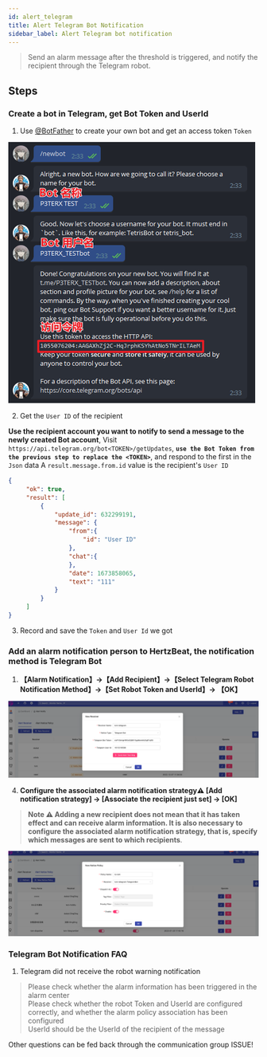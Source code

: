 ```yaml
---
id: alert_telegram
title: Alert Telegram Bot Notification
sidebar_label: Alert Telegram bot notification
---
```


> Send an alarm message after the threshold is triggered, and notify the recipient through the Telegram robot.

## Steps

### Create a bot in Telegram, get Bot Token and UserId

1. Use [@BotFather](https://t.me/BotFather) to create your own bot and get an access token `Token`

![telegram-bot](/img/docs/help/telegram-bot-1.png)

2. Get the `User ID` of the recipient

**Use the recipient account you want to notify to send a message to the newly created Bot account**,
Visit ```https://api.telegram.org/bot<TOKEN>/getUpdates```, **`use the Bot Token from the previous step to replace the <TOKEN>`**, and respond to the first in the `Json` data A `result.message.from.id` value is the recipient's `User ID`

```json
{
     "ok": true,
     "result": [
         {
             "update_id": 632299191,
             "message": {
                 "from":{
                     "id": "User ID"
                 },
                 "chat":{
                 },
                 "date": 1673858065,
                 "text": "111"
             }
         }
     ]
}
```

3. Record and save the `Token` and `User Id` we got

### Add an alarm notification person to HertzBeat, the notification method is Telegram Bot

1. **【Alarm Notification】->【Add Recipient】->【Select Telegram Robot Notification Method】->【Set Robot Token and UserId】-> 【OK】**

![email](/img/docs/help/telegram-bot-2.png)

4. **Configure the associated alarm notification strategy⚠️ [Add notification strategy] -> [Associate the recipient just set] -> [OK]**

> **Note ⚠️ Adding a new recipient does not mean that it has taken effect and can receive alarm information. It is also necessary to configure the associated alarm notification strategy, that is, specify which messages are sent to which recipients**.

![email](/img/docs/help/alert-notice-policy.png)


### Telegram Bot Notification FAQ

1. Telegram did not receive the robot warning notification

> Please check whether the alarm information has been triggered in the alarm center   
> Please check whether the robot Token and UserId are configured correctly, and whether the alarm policy association has been configured   
> UserId should be the UserId of the recipient of the message   

Other questions can be fed back through the communication group ISSUE!
